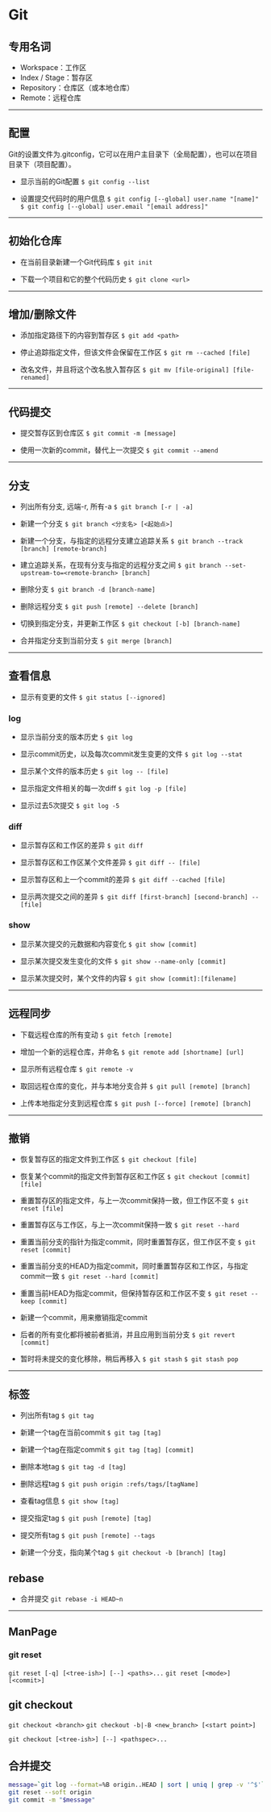 # Git

## 专用名词

* Workspace：工作区
* Index / Stage：暂存区
* Repository：仓库区（或本地仓库）
* Remote：远程仓库

---

## 配置

Git的设置文件为.gitconfig，它可以在用户主目录下（全局配置），也可以在项目目录下（项目配置）。

* 显示当前的Git配置
`$ git config --list`

* 设置提交代码时的用户信息
`$ git config [--global] user.name "[name]"`
`$ git config [--global] user.email "[email address]"`

---

## 初始化仓库

* 在当前目录新建一个Git代码库
`$ git init`

* 下载一个项目和它的整个代码历史
`$ git clone <url>`

---

## 增加/删除文件

* 添加指定路径下的内容到暂存区
`$ git add <path>`

* 停止追踪指定文件，但该文件会保留在工作区
`$ git rm --cached [file]`

* 改名文件，并且将这个改名放入暂存区
`$ git mv [file-original] [file-renamed]`

---

## 代码提交

* 提交暂存区到仓库区
`$ git commit -m [message]`

* 使用一次新的commit，替代上一次提交
`$ git commit --amend`

---

## 分支

* 列出所有分支, 远端-r, 所有-a
`$ git branch [-r | -a]`

* 新建一个分支
`$ git branch <分支名> [<起始点>]`

* 新建一个分支，与指定的远程分支建立追踪关系
`$ git branch --track [branch] [remote-branch]`

* 建立追踪关系，在现有分支与指定的远程分支之间
`$ git branch --set-upstream-to=<remote-branch> [branch]`

* 删除分支
`$ git branch -d [branch-name]`

* 删除远程分支
`$ git push [remote] --delete [branch]`

* 切换到指定分支，并更新工作区
`$ git checkout [-b] [branch-name]`

* 合并指定分支到当前分支
`$ git merge [branch]`

---

## 查看信息

* 显示有变更的文件
`$ git status [--ignored]`

### log

* 显示当前分支的版本历史
`$ git log`

* 显示commit历史，以及每次commit发生变更的文件
`$ git log --stat`

* 显示某个文件的版本历史
`$ git log -- [file]`

* 显示指定文件相关的每一次diff
`$ git log -p [file]`

* 显示过去5次提交
`$ git log -5`

### diff

* 显示暂存区和工作区的差异
`$ git diff`

* 显示暂存区和工作区某个文件差异
`$ git diff -- [file]`

* 显示暂存区和上一个commit的差异
`$ git diff --cached [file]`

* 显示两次提交之间的差异
`$ git diff [first-branch] [second-branch] -- [file]`

### show

* 显示某次提交的元数据和内容变化
`$ git show [commit]`

* 显示某次提交发生变化的文件
`$ git show --name-only [commit]`

* 显示某次提交时，某个文件的内容
`$ git show [commit]:[filename]`

---

## 远程同步

* 下载远程仓库的所有变动
`$ git fetch [remote]`

* 增加一个新的远程仓库，并命名
`$ git remote add [shortname] [url]`

* 显示所有远程仓库
`$ git remote -v`

* 取回远程仓库的变化，并与本地分支合并
`$ git pull [remote] [branch]`

* 上传本地指定分支到远程仓库
`$ git push [--force] [remote] [branch]`

---

## 撤销

* 恢复暂存区的指定文件到工作区
`$ git checkout [file]`

* 恢复某个commit的指定文件到暂存区和工作区
`$ git checkout [commit] [file]`

* 重置暂存区的指定文件，与上一次commit保持一致，但工作区不变
`$ git reset [file]`

* 重置暂存区与工作区，与上一次commit保持一致
`$ git reset --hard`

* 重置当前分支的指针为指定commit，同时重置暂存区，但工作区不变
`$ git reset [commit]`

* 重置当前分支的HEAD为指定commit，同时重置暂存区和工作区，与指定commit一致
`$ git reset --hard [commit]`

* 重置当前HEAD为指定commit，但保持暂存区和工作区不变
`$ git reset --keep [commit]`

* 新建一个commit，用来撤销指定commit
* 后者的所有变化都将被前者抵消，并且应用到当前分支
`$ git revert [commit]`

* 暂时将未提交的变化移除，稍后再移入
`$ git stash`
`$ git stash pop`

---

## 标签

* 列出所有tag
`$ git tag`

* 新建一个tag在当前commit
`$ git tag [tag]`

* 新建一个tag在指定commit
`$ git tag [tag] [commit]`

* 删除本地tag
`$ git tag -d [tag]`

* 删除远程tag
`$ git push origin :refs/tags/[tagName]`

* 查看tag信息
`$ git show [tag]`

* 提交指定tag
`$ git push [remote] [tag]`

* 提交所有tag
`$ git push [remote] --tags`

* 新建一个分支，指向某个tag
`$ git checkout -b [branch] [tag]`

## rebase

* 合并提交
`git rebase -i HEAD~n`

---

## ManPage

### git reset

`git reset [-q] [<tree-ish>] [--] <paths>...`
`git reset [<mode>] [<commit>]`

## git checkout

`git checkout <branch>`
`git checkout -b|-B <new_branch> [<start point>]`

`git checkout [<tree-ish>] [--] <pathspec>...`

## 合并提交

```sh
message=`git log --format=%B origin..HEAD | sort | uniq | grep -v '^$'`
git reset --soft origin
git commit -m "$message"
```
